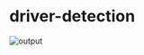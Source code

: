 # driver-detection
![output](https://user-images.githubusercontent.com/84657258/185021626-eca856d6-487b-42d6-8298-2a7e6d8ebaf5.jpg)
